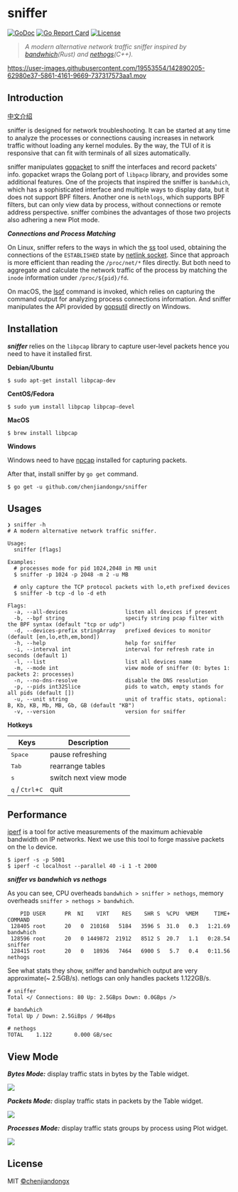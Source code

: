 # sniffer

[![GoDoc](https://godoc.org/github.com/chenjiandongx/sniffer?status.svg)](https://godoc.org/github.com/chenjiandongx/sniffer)
[![Go Report Card](https://goreportcard.com/badge/github.com/chenjiandongx/sniffer)](https://goreportcard.com/report/github.com/chenjiandongx/sniffer)
[![License](https://img.shields.io/badge/License-MIT-brightgreen.svg)](https://opensource.org/licenses/MIT)

> *A modern alternative network traffic sniffer inspired by [bandwhich](https://github.com/imsnif/bandwhich)(Rust) and [nethogs](https://github.com/raboof/nethogs)(C++).*

https://user-images.githubusercontent.com/19553554/142890205-62980e37-5861-4161-9669-737317573aa1.mov

## Introduction

[中文介绍](https://chenjiandongx.me/2021/11/17/sniffer-network-traffic/)

sniffer is designed for network troubleshooting. It can be started at any time to analyze the processes or connections causing increases in network traffic without loading any kernel modules. By the way, the TUI of it is responsive that can fit with terminals of all sizes automatically.

sniffer manipulates [gopacket](https://github.com/google/gopacket) to sniff the interfaces and record packets' info. gopacket wraps the Golang port of `libpacp` library, and provides some additional features. One of the projects that inspired the sniffer is `bandwhich`, which has a sophisticated interface and multiple ways to display data, but it does not support BPF filters. Another one is `nethlogs`, which supports BPF filters, but can only view data by process, without connections or remote address perspective. sniffer combines the advantages of those two projects also adhering a new Plot mode.

***Connections and Process Matching***

On Linux, sniffer refers to the ways in which the [ss](https://man7.org/linux/man-pages/man8/ss.8.html) tool used, obtaining the connections of the `ESTABLISHED` state by [netlink socket](https://man7.org/linux/man-pages/man7/netlink.7.html). Since that approach is more efficient than reading the `/proc/net/*` files directly. But both need to aggregate and calculate the network traffic of the process by matching the `inode` information under `/proc/${pid}/fd`.

On macOS, the [lsof](https://ss64.com/osx/lsof.html) command is invoked, which relies on capturing the command output for analyzing process connections information. And sniffer manipulates the API provided by [gopsutil](https://github.com/shirou/gopsutil) directly on Windows.

## Installation

***sniffer*** relies on the `libpcap` library to capture user-level packets hence you need to have it installed first.

**Debian/Ubuntu**
```shell
$ sudo apt-get install libpcap-dev
```

**CentOS/Fedora**
```shell
$ sudo yum install libpcap libpcap-devel
```

**MacOS**
```shell
$ brew install libpcap
```

**Windows**

Windows need to have [npcap](https://nmap.org/npcap/) installed for capturing packets.

After that, install sniffer by `go get` command.

```shell
$ go get -u github.com/chenjiandongx/sniffer
```

## Usages

```shell
❯ sniffer -h
# A modern alternative network traffic sniffer.

Usage:
  sniffer [flags]

Examples:
  # processes mode for pid 1024,2048 in MB unit
  $ sniffer -p 1024 -p 2048 -m 2 -u MB

  # only capture the TCP protocol packets with lo,eth prefixed devices
  $ sniffer -b tcp -d lo -d eth

Flags:
  -a, --all-devices                  listen all devices if present
  -b, --bpf string                   specify string pcap filter with the BPF syntax (default "tcp or udp")
  -d, --devices-prefix stringArray   prefixed devices to monitor (default [en,lo,eth,em,bond])
  -h, --help                         help for sniffer
  -i, --interval int                 interval for refresh rate in seconds (default 1)
  -l, --list                         list all devices name
  -m, --mode int                     view mode of sniffer (0: bytes 1: packets 2: processes)
  -n, --no-dns-resolve               disable the DNS resolution
  -p, --pids int32Slice              pids to watch, empty stands for all pids (default [])
  -u, --unit string                  unit of traffic stats, optional: B, Kb, KB, Mb, MB, Gb, GB (default "KB")
  -v, --version                      version for sniffer
```

**Hotkeys**

| Keys | Description |
| ---- | ----------- |
| <kbd>Space</kbd> | pause refreshing |
| <kbd>Tab</kbd> | rearrange tables |
| <kbd>s</kbd> | switch next view mode |
| <kbd>q</kbd> / <kbd>Ctrl</kbd>+<kbd>C</kbd> | quit |

## Performance

[iperf](https://github.com/esnet/iperf) is a tool for active measurements of the maximum achievable bandwidth on IP networks. Next we use this tool to forge massive packets on the `lo` device.

```shell
$ iperf -s -p 5001
$ iperf -c localhost --parallel 40 -i 1 -t 2000
```

***sniffer vs bandwhich vs nethogs***

As you can see, CPU overheads `bandwhich > sniffer > nethogs`, memory overheads `sniffer > nethogs > bandwhich`.
```shell
    PID USER      PR  NI    VIRT    RES    SHR S  %CPU  %MEM     TIME+ COMMAND
 128405 root      20   0  210168   5184   3596 S  31.0   0.3   1:21.69 bandwhich
 128596 root      20   0 1449872  21912   8512 S  20.7   1.1   0:28.54 sniffer
 128415 root      20   0   18936   7464   6900 S   5.7   0.4   0:11.56 nethogs
```

See what stats they show, sniffer and bandwhich output are very approximate(~ 2.5GB/s). netlogs can only handles packets 1.122GB/s.

```shell
# sniffer
Total </ Connections: 80 Up: 2.5GBps Down: 0.0GBps />

# bandwhich
Total Up / Down: 2.5GiBps / 964Bps

# nethogs
TOTAL    1.122       0.000 GB/sec
```

## View Mode

***Bytes Mode:*** display traffic stats in bytes by the Table widget.

![](https://user-images.githubusercontent.com/19553554/142900814-5a0d5e01-43b8-4980-85fa-e78f4a554bc6.jpg)

***Packets Mode:*** display traffic stats in packets by the Table widget.

![](https://user-images.githubusercontent.com/19553554/142900831-d7a025ad-4275-4c5f-a904-f66e329bffe7.jpg)

***Processes Mode:*** display traffic stats groups by process using Plot widget.

![](https://user-images.githubusercontent.com/19553554/142900845-50657ee0-7df6-4cca-99e8-c0fe05487b08.jpg)

## License

MIT [©chenjiandongx](https://github.com/chenjiandongx)
